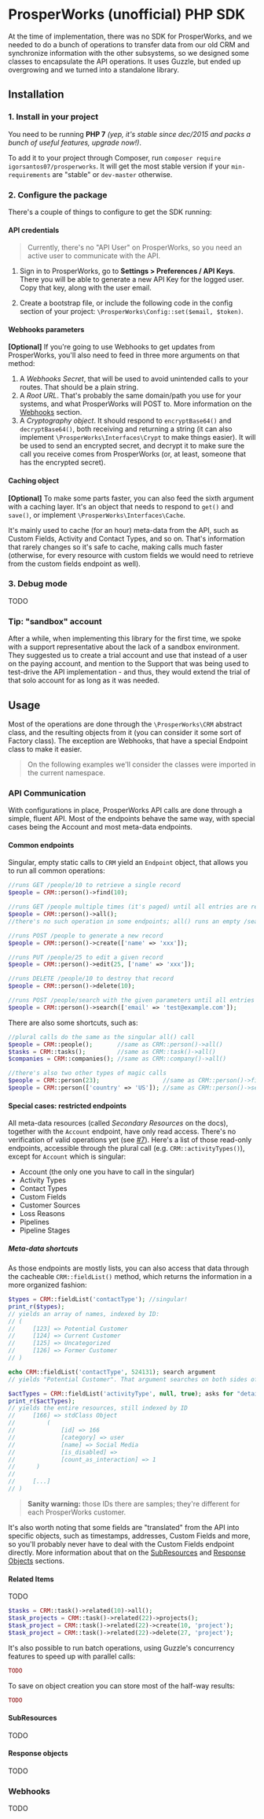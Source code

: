 ProsperWorks (unofficial) PHP SDK
=================================

At the time of implementation, there was no SDK for ProsperWorks, and we needed to do a bunch of operations to 
transfer data from our old CRM and synchronize information with the other subsystems, so we designed some classes to
encapsulate the API operations. It uses Guzzle, but ended up overgrowing and we turned into a standalone library.

Installation
------------

### 1. Install in your project
You need to be running **PHP 7** _(yep, it's stable since dec/2015 and packs a bunch of useful features, upgrade now!)_. 

To add it to your project through Composer, run `composer require igorsantos07/prosperworks`. It will get the most
stable version if your `min-requirements` are "stable" or `dev-master` otherwise.
 
### 2. Configure the package
There's a couple of things to configure to get the SDK running:

#### API credentials  
   > Currently, there's no "API User" on ProsperWorks, so you need an active user to communicate with the API.
   
1. Sign in to ProsperWorks, go to **Settings > Preferences / API Keys**. There you will be able to generate a new API
   Key for the logged user. Copy that key, along with the user email.

2. Create a bootstrap file, or include the following code in the config section of your project: 
   `\ProsperWorks\Config::set($email, $token)`.
   
#### Webhooks parameters
**[Optional]** If you're going to use Webhooks to get updates from ProsperWorks, you'll also need to feed in three
more arguments on that method:
1. A _Webhooks Secret_, that will be used to avoid unintended calls to your routes. That should be a plain string.
2. A _Root URL_. That's probably the same domain/path you use for your systems, and what ProsperWorks will POST to.
  More information on the [Webhooks](#webhooks) section.
3. A _Cryptography object_. It should respond to `encryptBase64()` and `decryptBase64()`, both receiving and returning a
   string (it can also implement `\ProsperWorks\Interfaces\Crypt` to make things easier). It will be used to send an
   encrypted secret, and decrypt it to make sure the call you receive comes from ProsperWorks (or, at least, someone
   that has the encrypted secret).

#### Caching object
**[Optional]** To make some parts faster, you can also feed the sixth argument with a caching layer. It's an object that
needs to respond to `get()` and `save()`, or implement `\ProsperWorks\Interfaces\Cache`.

It's mainly used to cache (for an hour) meta-data from the API, such as Custom Fields, Activity and Contact Types, and
so on. That's information that rarely changes so it's safe to cache, making calls much faster (otherwise, for every
resource with custom fields we would need to retrieve from the custom fields endpoint as well).

### 3. Debug mode
TODO
   
### Tip: "sandbox" account
After a while, when implementing this library for the first time, we spoke with a support representative about the lack
of a sandbox environment. They suggested us to create a trial account and use that instead of a user on the paying 
account, and mention to the Support that was being used to test-drive the API implementation - and thus, they would
extend the trial of that solo account for as long as it was needed.

Usage
-----
Most of the operations are done through the `\ProsperWorks\CRM` abstract class, and the resulting objects from it (you
can consider it some sort of Factory class). The exception are Webhooks, that have a special Endpoint class to make it
easier.

> On the following examples we'll consider the classes were imported in the current namespace. 

### API Communication
With configurations in place, ProsperWorks API calls are done through a simple, fluent API. Most of the
endpoints behave the same way, with special cases being the Account and most meta-data endpoints.

#### Common endpoints
Singular, empty static calls to `CRM` yield an `Endpoint` object, that allows you to run all common operations:

```php
//runs GET /people/10 to retrieve a single record
$people = CRM::person()->find(10);

//runs GET /people multiple times (it's paged) until all entries are retrieved
$people = CRM::person()->all();
//there's no such operation in some endpoints; all() runs an empty /search, instead

//runs POST /people to generate a new record
$people = CRM::person()->create(['name' => 'xxx']);

//runs PUT /people/25 to edit a given record
$people = CRM::person()->edit(25, ['name' => 'xxx']);

//runs DELETE /people/10 to destroy that record
$people = CRM::person()->delete(10);

//runs POST /people/search with the given parameters until all entries are found (it's paged)
$people = CRM::person()->search(['email' => 'test@example.com']);
```

There are also some shortcuts, such as:
```php
//plural calls do the same as the singular all() call
$people = CRM::people();       //same as CRM::person()->all()
$tasks = CRM::tasks();         //same as CRM::task()->all()
$companies = CRM::companies(); //same as CRM::company()->all()

//there's also two other types of magic calls
$people = CRM::person(23);                  //same as CRM::person()->find(23)
$people = CRM::person(['country' => 'US']); //same as CRM::person()->search(...)
```

#### Special cases: restricted endpoints

All meta-data resources (called _Secondary Resources_ on the docs), together with the `Account` endpoint, have only
read access. There's no verification of valid operations yet (see [#7](issue-7)). Here's a list of those read-only
endpoints, accessible through the plural call (e.g. `CRM::activityTypes()`), except for `Account` which is singular:

- Account (the only one you have to call in the singular)
- Activity Types
- Contact Types
- Custom Fields
- Customer Sources
- Loss Reasons
- Pipelines
- Pipeline Stages

##### Meta-data shortcuts

As those endpoints are mostly lists, you can also access that data through the cacheable `CRM::fieldList()` method,
which returns the information in a more organized fashion:
```php
$types = CRM::fieldList('contactType'); //singular!
print_r($types);
// yields an array of names, indexed by ID:
// (
//     [123] => Potential Customer
//     [124] => Current Customer
//     [125] => Uncategorized
//     [126] => Former Customer
// )

echo CRM::fieldList('contactType', 524131); search argument
// yields "Potential Customer". That argument searches on both sides of the array

$actTypes = CRM::fieldList('activityType', null, true); asks for "detailed response"
print_r($actTypes);
// yields the entire resources, still indexed by ID
//     [166] => stdClass Object
//         (
//             [id] => 166
//             [category] => user
//             [name] => Social Media 
//             [is_disabled] => 
//             [count_as_interaction] => 1
//      )
//
//     [...]
// )
```

> **Sanity warning:** those IDs there are samples; they're different for each ProsperWorks customer.

It's also worth noting that some fields are "translated" from the API into specific objects, such as timestamps,
addresses, Custom Fields and more, so you'll probably never have to deal with the Custom Fields endpoint directly.
More information about that on the [SubResources](#subresources) and [Response Objects](#response-objects) sections. 

#### Related Items
TODO
```php
$tasks = CRM::task()->related(10)->all();
$task_projects = CRM::task()->related(22)->projects();
$task_project = CRM::task()->related(22)->create(10, 'project');
$task_project = CRM::task()->related(22)->delete(27, 'project');
```

It's also possible to run batch operations, using Guzzle's concurrency features to speed up with parallel calls:
```php
TODO
```

To save on object creation you can store most of the half-way results:
```php
TODO
```

#### SubResources
TODO

#### Response objects
TODO

### Webhooks
TODO

[issue-7]: https://github.com/smith-carson/prosperworks-sdk/issues/7